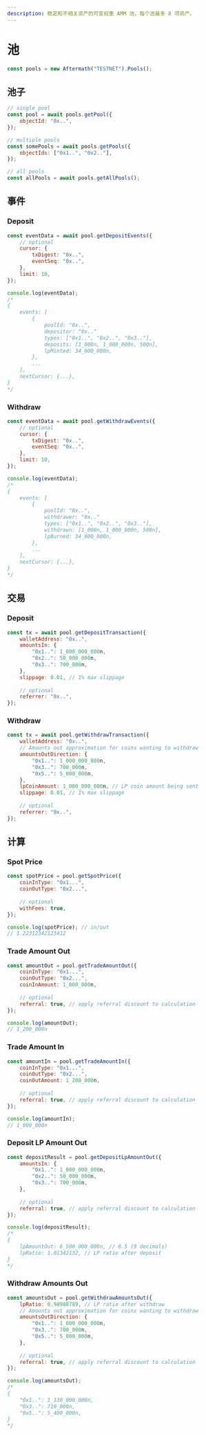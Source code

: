 ```yaml
---
description: 稳定和不相关资产的可变权重 AMM 池，每个池最多 8 项资产。
---
```


# 池

```javascript
const pools = new Aftermath("TESTNET").Pools();
```

## 池子

```javascript
// single pool
const pool = await pools.getPool({
	objectId: "0x..",
});

// multiple pools
const somePools = await pools.getPools({
	objectIds: ["0x1..", "0x2.."],
});

// all pools
const allPools = await pools.getAllPools();
```

## 事件

### Deposit

```javascript
const eventData = await pool.getDepositEvents({
	// optional
	cursor: {
		txDigest: "0x..",
		eventSeq: "0x..",
	},
	limit: 10,
});

console.log(eventData);
/*
{
	events: [
		{
			poolId: "0x..",
			depositor: "0x.."
			types: ["0x1..", "0x2..", "0x3.."],
			deposits: [1_000n, 1_000_000n, 500n],
			lpMinted: 34_000_000n,
		},
		...
	],
	nextCursor: {...},
}
*/
```

### Withdraw

```javascript
const eventData = await pool.getWithdrawEvents({
	// optional
	cursor: {
		txDigest: "0x..",
		eventSeq: "0x..",
	},
	limit: 10,
});

console.log(eventData);
/*
{
	events: [
		{
			poolId: "0x..",
			withdrawer: "0x.."
			types: ["0x1..", "0x2..", "0x3.."],
			withdrawn: [1_000n, 1_000_000n, 500n],
			lpBurned: 34_000_000n,
		},
		...
	],
	nextCursor: {...},
}
*/
```

## 交易

### Deposit

```javascript
const tx = await pool.getDepositTransaction({
	walletAddress: "0x..",
	amountsIn: {
		"0x1..": 1_000_000_000n,
		"0x2..": 50_000_000n,
		"0x3..": 700_000n,
	},
	slippage: 0.01,	// 1% max slippage
	
	// optional
	referrer: "0x..",
});
```

### Withdraw

```javascript
const tx = await pool.getWithdrawTransaction({
	walletAddress: "0x..",
	// Amounts out approximation for coins wanting to withdraw
	amountsOutDirection: {
		"0x1..": 1_000_000_000n,
		"0x3..": 700_000n,
		"0x5..": 5_000_000n,
	},
	lpCoinAmount: 1_000_000_000n, // LP coin amount being sent
	slippage: 0.01,	// 1% max slippage
	
	// optional
	referrer: "0x..",
});
```

## 计算

### Spot Price <a href="#spot-price" id="spot-price"></a>

```javascript
const spotPrice = pool.getSpotPrice({
	coinInType: "0x1...",
	coinOutType: "0x2...",
	
	// optional
	withFees: true,
});

console.log(spotPrice); // in/out
// 1.22312342123412
```

### Trade Amount Out <a href="#trade-amount-out" id="trade-amount-out"></a>

```javascript
const amountOut = pool.getTradeAmountOut({
	coinInType: "0x1...",
	coinOutType: "0x2...",
	coinInAmount: 1_000_000n,
	
	// optional
	referral: true, // apply referral discount to calculation
});

console.log(amountOut);
// 1_200_000n
```

### Trade Amount In <a href="#trade-amount-in" id="trade-amount-in"></a>

```javascript
const amountIn = pool.getTradeAmountIn({
	coinInType: "0x1...",
	coinOutType: "0x2...",
	coinOutAmount: 1_200_000n,
	
	// optional
	referral: true, // apply referral discount to calculation
});

console.log(amountIn);
// 1_000_000n
```

### Deposit LP Amount Out <a href="#deposit-lp-amount-out" id="deposit-lp-amount-out"></a>

```javascript
const depositResult = pool.getDepositLpAmountOut({
	amountsIn: {
		"0x1..": 1_000_000_000n,
		"0x2..": 50_000_000n,
		"0x3..": 700_000n,
	},
	
	// optional
	referral: true, // apply referral discount to calculation
});

console.log(depositResult);
/*
{
	lpAmountOut: 6_500_000_000n, // 6.5 (9 decimals)
	lpRatio: 1.01342132, // LP ratio after deposit
}
*/
```

### Withdraw Amounts Out <a href="#withdraw-amounts-out" id="withdraw-amounts-out"></a>

```javascript
const amountsOut = pool.getWithdrawAmountsOut({
	lpRatio: 0.98988789, // LP ratio after withdraw
	// Amounts out approximation for coins wanting to withdraw
	amountsOutDirection: {
		"0x1..": 1_000_000_000n,
		"0x3..": 700_000n,
		"0x5..": 5_000_000n,
	},
	
	// optional
	referral: true, // apply referral discount to calculation
});

console.log(amountsOut);
/*
{
	"0x1..": 1_130_000_000n,
	"0x3..": 710_000n,
	"0x5..": 5_400_000n,
}
*/
```
